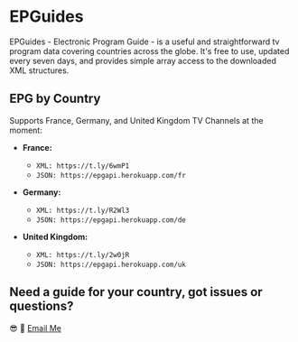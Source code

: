 # EPGuides

EPGuides - Electronic Program Guide - is a useful and straightforward tv program data covering countries across the globe. It's free to use, updated every seven days, and provides simple array access to the downloaded XML structures.

## EPG by Country

Supports France, Germany, and United Kingdom TV Channels at the moment:

 - **France:**
 	- ```XML: https://t.ly/6wmP1```
 	- ```JSON: https://epgapi.herokuapp.com/fr```

 - **Germany:**
 	- ```XML: https://t.ly/R2Wl3```
 	- ```JSON: https://epgapi.herokuapp.com/de```

 - **United Kingdom:**
 	- ```XML: https://t.ly/2w0jR```
 	- ```JSON: https://epgapi.herokuapp.com/uk```

## Need a guide for your country, got issues or questions?

:sunglasses: :wave: [Email Me](mailto:oketunjifinbarrs@gmail.com)